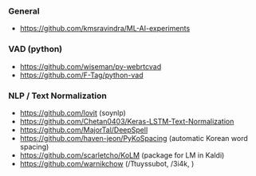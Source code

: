 

### General 
* https://github.com/kmsravindra/ML-AI-experiments


### VAD (python) 
* https://github.com/wiseman/py-webrtcvad
* https://github.com/F-Tag/python-vad

### NLP / Text Normalization 
* https://github.com/lovit  (soynlp)
* https://github.com/Chetan0403/Keras-LSTM-Text-Normalization 
* https://github.com/MajorTal/DeepSpell
* https://github.com/haven-jeon/PyKoSpacing (automatic Korean word spacing) 
* https://github.com/scarletcho/KoLM (package for LM in Kaldi) 
* https://github.com/warnikchow (/Ttuyssubot, /3i4k, )
